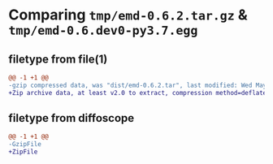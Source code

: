 # Comparing `tmp/emd-0.6.2.tar.gz` & `tmp/emd-0.6.dev0-py3.7.egg`

## filetype from file(1)

```diff
@@ -1 +1 @@
-gzip compressed data, was "dist/emd-0.6.2.tar", last modified: Wed May 24 21:01:09 2023, max compression
+Zip archive data, at least v2.0 to extract, compression method=deflate
```

## filetype from diffoscope

```diff
@@ -1 +1 @@
-GzipFile
+ZipFile
```

